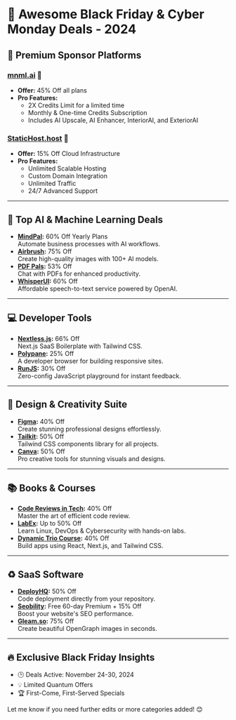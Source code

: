 # 🎉 Awesome Black Friday & Cyber Monday Deals - 2024

## 🌟 Premium Sponsor Platforms

### [mnml.ai](https://mnml.ai) 🧠  
- **Offer:** 45% Off all plans  
- **Pro Features:**  
  - 2X Credits Limit for a limited time  
  - Monthly & One-time Credits Subscription  
  - Includes AI Upscale, AI Enhancer, InteriorAI, and ExteriorAI  

### [StaticHost.host](https://statichost.host) 🚀  
- **Offer:** 15% Off Cloud Infrastructure  
- **Pro Features:**  
  - Unlimited Scalable Hosting  
  - Custom Domain Integration  
  - Unlimited Traffic  
  - 24/7 Advanced Support  

---

## 🤖 Top AI & Machine Learning Deals
- **[MindPal](https://mindpal.io):** 60% Off Yearly Plans  
  Automate business processes with AI workflows.  
- **[Airbrush](https://www.airbrush.ai):** 75% Off  
  Create high-quality images with 100+ AI models.  
- **[PDF Pals](https://pdfpals.com):** 53% Off  
  Chat with PDFs for enhanced productivity.  
- **[WhisperUI](https://whisperui.com):** 60% Off  
  Affordable speech-to-text service powered by OpenAI.  

---

## 💻 Developer Tools  
- **[Nextless.js](https://nextlessjs.com):** 66% Off  
  Next.js SaaS Boilerplate with Tailwind CSS.  
- **[Polypane](https://polypane.app):** 25% Off  
  A developer browser for building responsive sites.  
- **[RunJS](https://runjs.app):** 30% Off  
  Zero-config JavaScript playground for instant feedback.  

---

## 🎨 Design & Creativity Suite  
- **[Figma](https://www.figma.com):** 40% Off  
  Create stunning professional designs effortlessly.  
- **[Tailkit](https://tailkit.com):** 50% Off  
  Tailwind CSS components library for all projects.  
- **[Canva](https://www.canva.com):** 50% Off  
  Pro creative tools for stunning visuals and designs.  

---

## 📚 Books & Courses  
- **[Code Reviews in Tech](https://gracehuang.gumroad.com):** 40% Off  
  Master the art of efficient code review.  
- **[LabEx](https://labex.io):** Up to 50% Off  
  Learn Linux, DevOps & Cybersecurity with hands-on labs.  
- **[Dynamic Trio Course](https://gracehuang.gumroad.com):** 40% Off  
  Build apps using React, Next.js, and Tailwind CSS.  

---

## ♻️ SaaS Software  
- **[DeployHQ](https://deployhq.com):** 50% Off  
  Code deployment directly from your repository.  
- **[Seobility](https://seobility.net):** Free 60-day Premium + 15% Off  
  Boost your website's SEO performance.  
- **[Gleam.so](https://gleam.so):** 75% Off  
  Create beautiful OpenGraph images in seconds.  

---


## 🔥 Exclusive Black Friday Insights
- 🕒 Deals Active: November 24-30, 2024
- 💡 Limited Quantum Offers
- 🏆 First-Come, First-Served Specials

Let me know if you need further edits or more categories added! 😊
